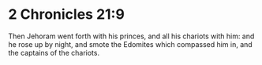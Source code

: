 # 2 Chronicles 21:9

Then Jehoram went forth with his princes, and all his chariots with him: and he rose up by night, and smote the Edomites which compassed him in, and the captains of the chariots.